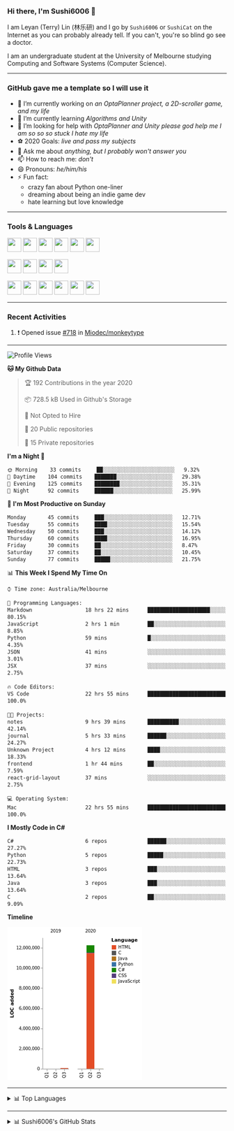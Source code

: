 ### Hi there, I'm Sushi6006 👋

<!--**Sushi6006/Sushi6006** is a ✨ _special_ ✨ repository because its `README.md` (this file) appears on your GitHub profile.-->

I am Leyan (Terry) Lin (林乐研) and I go by `Sushi6006` or `SushiCat` on the Internet as you can probably already tell. If you can't, you're so blind go see a doctor.

I am an undergraduate student at the University of Melbourne studying Computing and Software Systems (Computer Science). 

--- 

### GitHub gave me a template so I will use it
- 🔭 I’m currently working on *an OptaPlanner project, a 2D-scroller game, and my life*
- 🌱 I’m currently learning *Algorithms and Unity*
- 🤔 I’m looking for help with *OptaPlanner and Unity please god help me I am so so so stuck I hate my life*
- ⚽️ 2020 Goals: *live and pass my subjects*
- 💬 Ask me about *anything, but I probably won't answer you*
- 📫 How to reach me: *don't*
- 😄 Pronouns: *he/him/his*
- ⚡ Fun fact:
  - crazy fan about Python one-liner
  - dreaming about being an indie game dev
  - hate learning but love knowledge

---

### Tools & Languages
<p>
  <img height="32" width="32" src="https://cdn.jsdelivr.net/npm/simple-icons@v3/icons/apple.svg"/>
  <img height="32" width="32" src="https://cdn.jsdelivr.net/npm/simple-icons@v3/icons/visualstudiocode.svg"/>
  <img height="32" width="32" src="https://cdn.jsdelivr.net/npm/simple-icons@v3/icons/github.svg"/>
  <img height="32" width="32" src="https://cdn.jsdelivr.net/npm/simple-icons@v3/icons/git.svg"/>
  <img height="32" width="32" src="https://cdn.jsdelivr.net/npm/simple-icons@v3/icons/discord.svg"/>
  <img height="32" width="32" src="https://cdn.jsdelivr.net/npm/simple-icons@v3/icons/atom.svg"/>
</p>
<p>
  <img height="32" width="32" src="https://cdn.jsdelivr.net/npm/simple-icons@v3/icons/adobephotoshop.svg"/>
  <img height="32" width="32" src="https://cdn.jsdelivr.net/npm/simple-icons@v3/icons/adobexd.svg"/>
  <img height="32" width="32" src="https://cdn.jsdelivr.net/npm/simple-icons@v3/icons/vsco.svg"/>
  <img height="32" width="32" src="https://cdn.jsdelivr.net/npm/simple-icons@v3/icons/spotify.svg"/>
</p>
<p>
  <img height="32" width="32" src="https://cdn.jsdelivr.net/npm/simple-icons@v3/icons/python.svg"/>
  <img height="32" width="32" src="https://cdn.jsdelivr.net/npm/simple-icons@v3/icons/c.svg"/>
  <img height="32" width="32" src="https://cdn.jsdelivr.net/npm/simple-icons@v3/icons/csharp.svg"/>
  <img height="32" width="32" src="https://cdn.jsdelivr.net/npm/simple-icons@v3/icons/java.svg"/>
  <img height="32" width="32" src="https://cdn.jsdelivr.net/npm/simple-icons@v3/icons/markdown.svg"/>
  <img height="32" width="32" src="https://cdn.jsdelivr.net/npm/simple-icons@v3/icons/mysql.svg"/>
</p>

--- 

### Recent Activities
<!--START_SECTION:activity-->
1. ❗️ Opened issue [#718](https://github.com/Miodec/monkeytype/issues/718) in [Miodec/monkeytype](https://github.com/Miodec/monkeytype)
<!--END_SECTION:activity-->

---

<!--START_SECTION:waka-->
![Profile Views](http://img.shields.io/badge/Profile%20Views-20-blue)

**🐱 My Github Data** 

> 🏆 192 Contributions in the year 2020
 > 
> 📦 728.5 kB Used in Github's Storage 
 > 
> 🚫 Not Opted to Hire
 > 
> 📜 20 Public repositories
 > 
> 🔑 15 Private repositories 

**I'm a Night 🦉** 

```text
🌞 Morning    33 commits     ██░░░░░░░░░░░░░░░░░░░░░░░   9.32% 
🌆 Daytime    104 commits    ███████░░░░░░░░░░░░░░░░░░   29.38% 
🌃 Evening    125 commits    ████████░░░░░░░░░░░░░░░░░   35.31% 
🌙 Night      92 commits     ██████░░░░░░░░░░░░░░░░░░░   25.99%

```
📅 **I'm Most Productive on Sunday** 

```text
Monday       45 commits     ███░░░░░░░░░░░░░░░░░░░░░░   12.71% 
Tuesday      55 commits     ████░░░░░░░░░░░░░░░░░░░░░   15.54% 
Wednesday    50 commits     ███░░░░░░░░░░░░░░░░░░░░░░   14.12% 
Thursday     60 commits     ████░░░░░░░░░░░░░░░░░░░░░   16.95% 
Friday       30 commits     ██░░░░░░░░░░░░░░░░░░░░░░░   8.47% 
Saturday     37 commits     ██░░░░░░░░░░░░░░░░░░░░░░░   10.45% 
Sunday       77 commits     █████░░░░░░░░░░░░░░░░░░░░   21.75%

```


📊 **This Week I Spend My Time On** 

```text
⌚︎ Time zone: Australia/Melbourne

💬 Programming Languages: 
Markdown                 18 hrs 22 mins      ████████████████████░░░░░   80.15% 
JavaScript               2 hrs 1 min         ██░░░░░░░░░░░░░░░░░░░░░░░   8.85% 
Python                   59 mins             █░░░░░░░░░░░░░░░░░░░░░░░░   4.35% 
JSON                     41 mins             ░░░░░░░░░░░░░░░░░░░░░░░░░   3.01% 
JSX                      37 mins             ░░░░░░░░░░░░░░░░░░░░░░░░░   2.75%

🔥 Code Editors: 
VS Code                  22 hrs 55 mins      █████████████████████████   100.0%

🐱‍💻 Projects: 
notes                    9 hrs 39 mins       ██████████░░░░░░░░░░░░░░░   42.14% 
journal                  5 hrs 33 mins       ██████░░░░░░░░░░░░░░░░░░░   24.27% 
Unknown Project          4 hrs 12 mins       ████░░░░░░░░░░░░░░░░░░░░░   18.33% 
frontend                 1 hr 44 mins        ██░░░░░░░░░░░░░░░░░░░░░░░   7.59% 
react-grid-layout        37 mins             ░░░░░░░░░░░░░░░░░░░░░░░░░   2.75%

💻 Operating System: 
Mac                      22 hrs 55 mins      █████████████████████████   100.0%

```

**I Mostly Code in C#** 

```text
C#                       6 repos             ██████░░░░░░░░░░░░░░░░░░░   27.27% 
Python                   5 repos             █████░░░░░░░░░░░░░░░░░░░░   22.73% 
HTML                     3 repos             ███░░░░░░░░░░░░░░░░░░░░░░   13.64% 
Java                     3 repos             ███░░░░░░░░░░░░░░░░░░░░░░   13.64% 
C                        2 repos             ██░░░░░░░░░░░░░░░░░░░░░░░   9.09%

```


**Timeline**

![Chart not found](https://github.com/Sushi6006/Sushi6006/blob/master/charts/bar_graph.png) 


<!--END_SECTION:waka-->


<!--
---

### Spotify Now Playing
<img src="https://novatorem-eight-fawn.vercel.app/api/spotify" alt="Sushi6006 Spotify Playing" width="350"/>
-->

--- 

<details>
  <summary>📊 Top Languages</summary>
  <br>
  <img src="https://github-readme-stats.vercel.app/api/top-langs/?username=sushi6006&layout=compact" alt="Top Langs">
</details>

---

<details>
  <summary>📊 Sushi6006's GitHub Stats</summary>
  <br>
  <img alt="Sushi6006's Github Stats" src="https://github-readme-stats.sushi6006.vercel.app/api?username=Sushi6006&show_icons=true"/>
</details>
  


